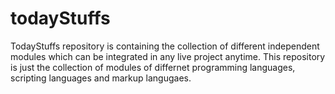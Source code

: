 # todayStuffs
TodayStuffs repository is containing the collection of different independent modules which can be integrated in any live project anytime. This repository is just the collection of modules of differnet programming languages, scripting languages and markup langugaes.
